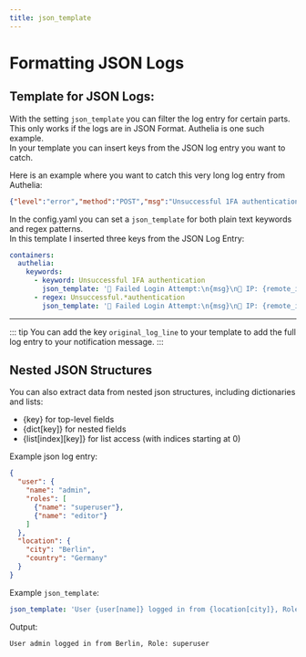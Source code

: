 ```yaml
---
title: json_template
---
```


# Formatting JSON Logs

## Template for JSON Logs:

With the setting `json_template` you can filter the log entry for certain parts. 
This only works if the logs are in JSON Format. Authelia is one such example.<br>
In your template you can insert keys from the JSON log entry you want to catch.<br>

Here is an example where you want to catch this very long log entry from Authelia: 

```json
{"level":"error","method":"POST","msg":"Unsuccessful 1FA authentication attempt by user 'example_user' and they are banned until 12:23:00PM on May 1 2025 (+02:00)","path":"/api/firstfactor","remote_ip":"192.168.178.191","stack":[{"File":"github.com/authelia/authelia/v4/internal/handlers/response.go","Line":274,"Name":"doMarkAuthenticationAttemptWithRequest"},{"File":"github.com/authelia/authelia/v4/internal/handlers/response.go","Line":258,"Name":"doMarkAuthenticationAttempt"},{"File":"github.com/authelia/authelia/v4/internal/handlers/handler_firstfactor_password.go","Line":51,"Name":"handlerMain.FirstFactorPasswordPOST.func14"},{"File":"github.com/authelia/authelia/v4/internal/middlewares/bridge.go","Line":66,"Name":"handlerMain.(*BridgeBuilder).Build.func7.1"},{"File":"github.com/authelia/authelia/v4/internal/middlewares/headers.go","Line":65,"Name":"SecurityHeadersCSPNone.func1"},{"File":"github.com/authelia/authelia/v4/internal/middlewares/headers.go","Line":105,"Name":"SecurityHeadersNoStore.func1"},{"File":"github.com/authelia/authelia/v4/internal/middlewares/headers.go","Line":30,"Name":"SecurityHeadersBase.func1"},{"File":"github.com/fasthttp/router@v1.5.4/router.go","Line":441,"Name":"(*Router).Handler"},{"File":"github.com/authelia/authelia/v4/internal/middlewares/log_request.go","Line":14,"Name":"handlerMain.LogRequest.func31"},{"File":"github.com/authelia/authelia/v4/internal/middlewares/errors.go","Line":38,"Name":"RecoverPanic.func1"},{"File":"github.com/valyala/fasthttp@v1.59.0/server.go","Line":2380,"Name":"(*Server).serveConn"},{"File":"github.com/valyala/fasthttp@v1.59.0/workerpool.go","Line":225,"Name":"(*workerPool).workerFunc"},{"File":"github.com/valyala/fasthttp@v1.59.0/workerpool.go","Line":197,"Name":"(*workerPool).getCh.func1"},{"File":"runtime/asm_amd64.s","Line":1700,"Name":"goexit"}],"time":"2025-05-01T14:19:29+02:00"}
```

In the config.yaml you can set a `json_template` for both plain text keywords and regex patterns.<br>
In this template I inserted three keys from the JSON Log Entry:

```yaml
containers:
  authelia:
    keywords:
      - keyword: Unsuccessful 1FA authentication
        json_template: '🚨 Failed Login Attempt:\n{msg}\n🔎 IP: {remote_ip}\n🕐{time}' 
      - regex: Unsuccessful.*authentication
        json_template: '🚨 Failed Login Attempt:\n{msg}\n🔎 IP: {remote_ip}\n🕐{time}' 
```

---

::: tip
You can add the key `original_log_line` to your template to add the full log entry to your notification message.
:::

## Nested JSON Structures

You can also extract data from nested json structures, including dictionaries and lists:

- {key} for top-level fields
- {dict[key]} for nested fields
- {list[index][key]} for list access (with indices starting at 0)

Example json log entry:

```json
{
  "user": {
    "name": "admin",
    "roles": [
      {"name": "superuser"},
      {"name": "editor"}
    ]
  },
  "location": {
    "city": "Berlin",
    "country": "Germany"
  }
}

```

Example `json_template`:

```yaml
json_template: 'User {user[name]} logged in from {location[city]}, Role: {user[roles][0][name]}'

```

Output:

```
User admin logged in from Berlin, Role: superuser
```

